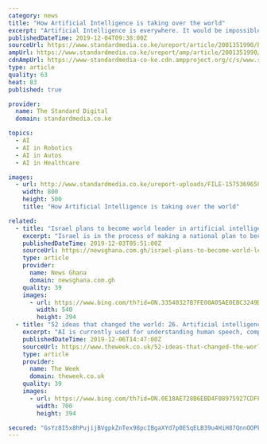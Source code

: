 ```yaml
---
category: news
title: "How Artificial Intelligence is taking over the world"
excerpt: "Artificial Intelligence is everywhere. It would be impossible to go your entire life without using artificial intelligence. The software in your smartphones, ATMs, Cars and Robots, its all intelligence. So what is this artificial intelligence, according to the internet of things the AI is a field of computer science that attempts to stimulate ..."
publishedDateTime: 2019-12-04T09:38:00Z
sourceUrl: https://www.standardmedia.co.ke/ureport/article/2001351990/how-artificial-intelligence-is-taking-over-the-world
ampUrl: https://www.standardmedia.co.ke/ureport/amp/article/2001351990/how-artificial-intelligence-is-taking-over-the-world
cdnAmpUrl: https://www-standardmedia-co-ke.cdn.ampproject.org/c/s/www.standardmedia.co.ke/ureport/amp/article/2001351990/how-artificial-intelligence-is-taking-over-the-world
type: article
quality: 63
heat: 83
published: true

provider:
  name: The Standard Digital
  domain: standardmedia.co.ke

topics:
  - AI
  - AI in Robotics
  - AI in Autos
  - AI in Healthcare

images:
  - url: http://www.standardmedia.co.ke/ureport-uploads/FILE-1575369658.jpeg
    width: 800
    height: 500
    title: "How Artificial Intelligence is taking over the world"

related:
  - title: "Israel plans to become world leader in artificial intelligence"
    excerpt: "Israel is in the process of making a national plan to become one of the most advanced countries in the field of artificial intelligence (AI), experts said ... One of the issues is the programming of self-driving cars, due to the ability of the AI system on th cars to predict the consequences of inevitable car accidents."
    publishedDateTime: 2019-12-03T05:51:00Z
    sourceUrl: https://newsghana.com.gh/israel-plans-to-become-world-leader-in-artificial-intelligence/
    type: article
    provider:
      name: News Ghana
      domain: newsghana.com.gh
    quality: 39
    images:
      - url: https://www.bing.com/th?id=ON.33540327B7FE00A05AE0EBC3249DEF4E
        width: 540
        height: 394
  - title: "52 ideas that changed the world: 26. Artificial intelligence"
    excerpt: "AI is currently used for understanding human speech, competing in game systems such as chess and go, self-driving cars and interpreting complex data. Some people are wary of the rise of artificial intelligence, with the New Yorker highlighting that “a number of scientists and engineers fear that, once we build an artificial intelligence ..."
    publishedDateTime: 2019-12-06T14:47:00Z
    sourceUrl: https://www.theweek.co.uk/52-ideas-that-changed-the-world/104744/52-ideas-that-changed-the-world-26-artificial-intelligence
    type: article
    provider:
      name: The Week
      domain: theweek.co.uk
    quality: 39
    images:
      - url: https://www.bing.com/th?id=ON.0E18AE728B6EBD4F08975927CDFF391F
        width: 700
        height: 394

secured: "GsYz8I5x8hPujijBVgpkZnTex98pcIBgaXYd7p0ESqELB39u4HiH87QnnOOPk5Y9yfRXEbNCqOekwqXG94KxsdM558wTZsyvAv4egFe71nKKE6n2voi8rzgX4u2zOqUM+lksSgpGfmixj54oym7LWYm5/rKzR149S2zs0rBFSvY8bKKo0cdZic/rNibt7IITYiHw0MCYHQngszUZuES5ODdj+WKEub9y6RWpfEvdP5ymQBAtgkR1dnOX2+ORz+sylKKs6TrhLOwqkcrnB/NtDA==;iM6C6p/6GrECASvZFLVlZA=="
---
```


